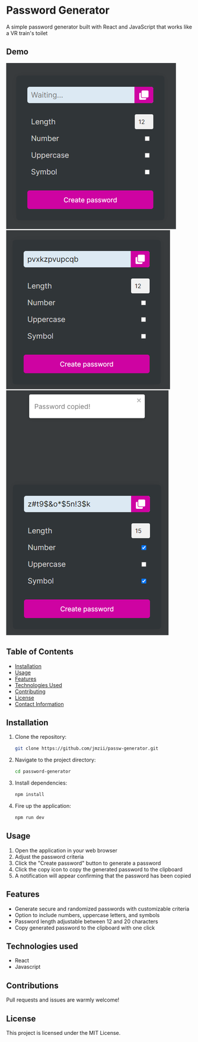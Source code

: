 # Password Generator

A simple password generator built with React and JavaScript that works like a VR train's toilet

## Demo

![Start screen](public/passw-generator_demo1.PNG)
![Testcase 1](public/passw-generator_demo2.PNG)
![Testcase 2](public/passw-generator_demo3.PNG)

## Table of Contents

- [Installation](#installation)
- [Usage](#usage)
- [Features](#features)
- [Technologies Used](#technologies-used)
- [Contributing](#contributing)
- [License](#license)
- [Contact Information](#contact-information)

## Installation

1. Clone the repository:

   ```bash
   git clone https://github.com/jmzii/passw-generator.git

   ```

2. Navigate to the project directory:

   ```bash
   cd password-generator

   ```

3. Install dependencies:

   ```bash
   npm install

   ```

4. Fire up the application:

   ```bash
   npm run dev

   ```

## Usage

1. Open the application in your web browser
2. Adjust the password criteria
3. Click the "Create password" button to generate a password
4. Click the copy icon to copy the generated password to the clipboard
5. A notification will appear confirming that the password has been copied

## Features

- Generate secure and randomized passwords with customizable criteria
- Option to include numbers, uppercase letters, and symbols
- Password length adjustable between 12 and 20 characters
- Copy generated password to the clipboard with one click

## Technologies used

- React
- Javascript

## Contributions

Pull requests and issues are warmly welcome!

## License

This project is licensed under the MIT License.
